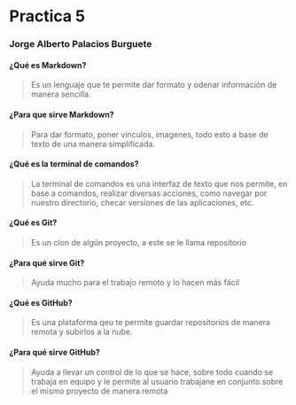 # Practica 5
### Jorge Alberto Palacios Burguete

#### ¿Qué es Markdown?

>Es un lenguaje que te permite dar formato y odenar información de manera sencilla.

#### ¿Para que sirve Markdown?

>Para dar formato, poner vinculos, imagenes, todo esto a base de texto de una manera simplificada.

#### ¿Qué es la terminal de comandos?

>La terminal de comandos es una interfaz de texto que nos permite, en base a comandos, realizar diversas acciones, como navegar por nuestro directorio, checar versiones de las aplicaciones, etc.

#### ¿Qué es Git?
> Es un clon de algún proyecto, a este se le llama repositorio 

#### ¿Para qué sirve Git?
>Ayuda mucho para el trabajo remoto y lo hacen más fácil

#### ¿Qué es GitHub?
>Es una plataforma qeu te permite guardar repositorios de manera remota y subirlos a la nube.

#### ¿Para qué sirve GitHub?
>Ayuda a llevar un control de lo que se hace, sobre todo cuando se trabaja en equipo y le permite al usuario trabajane en conjunto sobre el mismo proyecto de manera remota